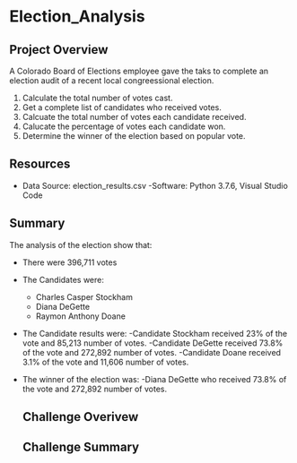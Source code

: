 # Election_Analysis

## Project Overview 
A Colorado Board of Elections employee gave the taks to complete an election audit of a recent local congreessional election. 

1. Calculate the total number of votes cast.
2. Get a complete list of candidates who received votes.
3. Calcuate the total number of votes each candidate received.
4. Calucate the percentage of votes each candidate won. 
5. Determine the winner of the election based on popular vote. 

## Resources
- Data Source: election_results.csv
-Software: Python 3.7.6, Visual Studio Code 

## Summary
The analysis of the election show that:
- There were 396,711 votes
- The Candidates were:
  - Charles Casper Stockham
  - Diana DeGette
  - Raymon Anthony Doane 
- The Candidate results were:
  -Candidate Stockham received 23% of the vote and 85,213 number of votes. 
  -Candidate DeGette received 73.8% of the vote and 272,892 number of votes.
  -Candidate Doane received 3.1% of the vote and 11,606 number of votes. 
- The winner of the election was:
  -Diana DeGette who received 73.8% of the vote and 272,892 number of votes. 
  
  ## Challenge Overivew
  
  ## Challenge Summary 
